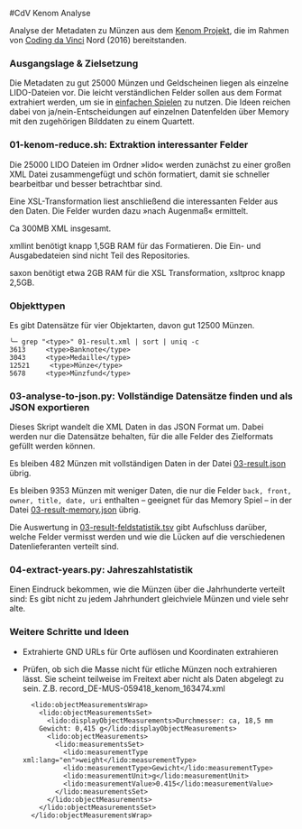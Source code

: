 #CdV Kenom Analyse

Analyse der Metadaten zu Münzen aus dem [Kenom Projekt](http://www.kenom.de), die im Rahmen von [Coding da Vinci](https://codingdavinci.de) Nord (2016) bereitstanden.


### Ausgangslage & Zielsetzung

Die Metadaten zu gut 25000 Münzen und Geldscheinen liegen als einzelne LIDO-Dateien vor. Die leicht verständlichen Felder sollen aus dem Format extrahiert werden, um sie in [einfachen Spielen](https://hackdash.org/projects/57dd5e93d9284f016c047460) zu nutzen.
Die Ideen reichen dabei von ja/nein-Entscheidungen auf einzelnen Datenfelden über Memory mit den zugehörigen Bilddaten zu einem Quartett.


### 01-kenom-reduce.sh: Extraktion interessanter Felder

Die 25000 LIDO Dateien im Ordner »lido« werden zunächst zu einer großen XML Datei zusammengefügt und schön formatiert, damit sie schneller bearbeitbar und besser betrachtbar sind.

Eine XSL-Transformation liest anschließend die interessanten Felder aus den Daten. Die Felder wurden dazu »nach Augenmaß« ermittelt.

Ca 300MB XML insgesamt.

xmllint benötigt knapp 1,5GB RAM für das Formatieren. Die Ein- und Ausgabedateien sind nicht Teil des Repositories.

saxon benötigt etwa 2GB RAM für die XSL Transformation, xsltproc knapp 2,5GB.


### Objekttypen

Es gibt Datensätze für vier Objektarten, davon gut 12500 Münzen.

```
╰─ grep "<type>" 01-result.xml | sort | uniq -c
3613     <type>Banknote</type>
3043     <type>Medaille</type>
12521     <type>Münze</type>
5678     <type>Münzfund</type>
```

### 03-analyse-to-json.py: Vollständige Datensätze finden und als JSON exportieren

Dieses Skript wandelt die XML Daten in das JSON Format um. Dabei werden nur die Datensätze behalten, für die alle Felder des Zielformats gefüllt werden können.

Es bleiben 482 Münzen mit vollständigen Daten in der Datei [03-result.json](blob/master/03-result.json) übrig.

Es bleiben 9353 Münzen mit weniger Daten, die nur die Felder `back, front, owner, title, date, uri` enthalten – geeignet für das Memory Spiel – in der Datei [03-result-memory.json](blob/master/03-result-memory.json) übrig.

Die Auswertung in [03-result-feldstatistik.tsv](blob/master/03-result-feldstatistik.tsv) gibt Aufschluss darüber, welche Felder vermisst werden und wie die Lücken auf die verschiedenen Datenlieferanten verteilt sind.

### 04-extract-years.py: Jahreszahlstatistik

Einen Eindruck bekommen, wie die Münzen über die Jahrhunderte verteilt sind: Es gibt nicht zu jedem Jahrhundert gleichviele Münzen und viele sehr alte.


### Weitere Schritte und Ideen

* Extrahierte GND URLs für Orte auflösen und Koordinaten extrahieren
* Prüfen, ob sich die Masse nicht für etliche Münzen noch extrahieren lässt. Sie scheint teilweise im Freitext aber nicht als Daten abgelegt zu sein. Z.B. record_DE-MUS-059418_kenom_163474.xml

        <lido:objectMeasurementsWrap>
          <lido:objectMeasurementsSet>
            <lido:displayObjectMeasurements>Durchmesser: ca, 18,5 mm
          Gewicht: 0,415 g</lido:displayObjectMeasurements>
            <lido:objectMeasurements>
              <lido:measurementsSet>
                <lido:measurementType xml:lang="en">weight</lido:measurementType>
                <lido:measurementType>Gewicht</lido:measurementType>
                <lido:measurementUnit>g</lido:measurementUnit>
                <lido:measurementValue>0.415</lido:measurementValue>
              </lido:measurementsSet>
            </lido:objectMeasurements>
          </lido:objectMeasurementsSet>
        </lido:objectMeasurementsWrap>

